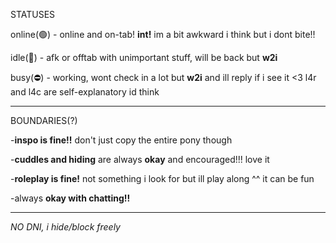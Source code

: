 STATUSES

online(🟢) - online and on-tab! **int!** im a bit awkward i think but i dont bite!!

idle(🌙) - afk or offtab with unimportant stuff, will be back but **w2i**

busy(⛔️) - working, wont check in a lot but **w2i** and ill reply if i see it <3
l4r and l4c are self-explanatory id think

-------

BOUNDARIES(?)

-**inspo is fine!!** don't just copy the entire pony though

-**cuddles and hiding** are always **okay** and encouraged!!! love it

-**roleplay is fine!** not something i look for but ill play along ^^ it can be fun

-always **okay with chatting!!**

-------

*NO DNI, i hide/block freely*
